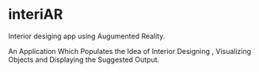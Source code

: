 # interiAR

Interior desiging app using Augumented Reality.

An Application Which Populates the Idea of Interior Designing , Visualizing Objects and Displaying the Suggested Output. 
